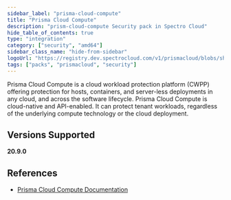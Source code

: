```yaml
---
sidebar_label: "prisma-cloud-compute"
title: "Prisma Cloud Compute"
description: "prism-cloud-compute Security pack in Spectro Cloud"
hide_table_of_contents: true
type: "integration"
category: ["security", "amd64"]
sidebar_class_name: "hide-from-sidebar"
logoUrl: "https://registry.dev.spectrocloud.com/v1/prismacloud/blobs/sha256:9ddb035af0e9f299e5df178ebb3153e90383a5e42ded2c1a3f6c9470dd851c12?type=image/png"
tags: ["packs", "prismacloud", "security"]
---
```


Prisma Cloud Compute is a cloud workload protection platform (CWPP) offering protection for hosts, containers, and server-less deployments in any cloud, and across the software lifecycle. Prisma Cloud Compute is cloud-native and API-enabled. It can protect tenant workloads, regardless of the underlying compute technology or the cloud deployment.

## Versions Supported

<Tabs queryString="versions">

<TabItem label="20.9.x" value="20.9.x">

**20.9.0**

</TabItem>
</Tabs>

## References

- [Prisma Cloud Compute Documentation](https://docs.paloaltonetworks.com/prisma/prisma-cloud)
